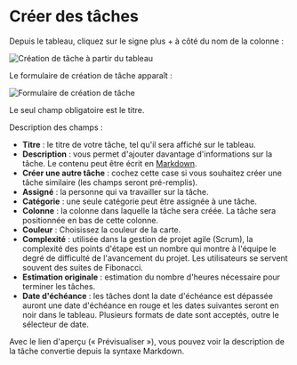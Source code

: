 Créer des tâches
==============

Depuis le tableau, cliquez sur le signe plus + à côté du nom de la colonne :

![Création de tâche à partir du tableau](https://kanboard.net/screenshots/documentation/task-creation-board.png)

Le formulaire de création de tâche apparaît :

![Formulaire de création de tâche](https://kanboard.net/screenshots/documentation/task-creation-form.png)

Le seul champ obligatoire est le titre.

Description des champs :

- **Titre** : le titre de votre tâche, tel qu'il sera affiché sur le tableau.
- **Description** : vous permet d'ajouter davantage d'informations sur la tâche. Le contenu peut être écrit en [Markdown](https://kanboard.net/documentation/syntax-guide).
- **Créer une autre tâche** : cochez cette case si vous souhaitez créer une tâche similaire (les champs seront pré-remplis).
- **Assigné** : la personne qui va travailler sur la tâche.
- **Catégorie** : une seule catégorie peut être assignée à une tâche.
- **Colonne** : la colonne dans laquelle la tâche sera créée. La tâche sera positionnée en bas de cette colonne.
- **Couleur** : Choisissez la couleur de la carte.
- **Complexité** : utilisée dans la gestion de projet agile (Scrum), la complexité des points d'étape est un nombre qui montre à l'équipe le degré de difficulté de l'avancement du projet. Les utilisateurs se servent souvent des suites de Fibonacci.
- **Estimation originale** : estimation du nombre d'heures nécessaire pour terminer les tâches.
- **Date d'échéance** : les tâches dont la date d'échéance est dépassée auront une date d'échéance en rouge et les dates suivantes seront en noir dans le tableau. Plusieurs formats de date sont acceptés, outre le sélecteur de date.

Avec le lien d'aperçu (« Prévisualiser »), vous pouvez voir la description de la tâche convertie depuis la syntaxe Markdown.
